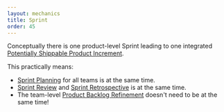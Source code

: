 ```yaml
---
layout: mechanics
title: Sprint
order: 45
---
```


Conceptually there is one product-level Sprint leading to one integrated [Potentially Shippable Product Increment](potentially-shippable-product-increment.html).

This practically means:

* [Sprint Planning](sprint-planning-one.html) for all teams is at the same time.
* [Sprint Review](sprint-review.html) and [Sprint Retrospective](retrospective.html) is at the same time.
* The team-level [Product Backlog Refinement](product-backlog-refinement.html) doesn't need to be at the same time!


